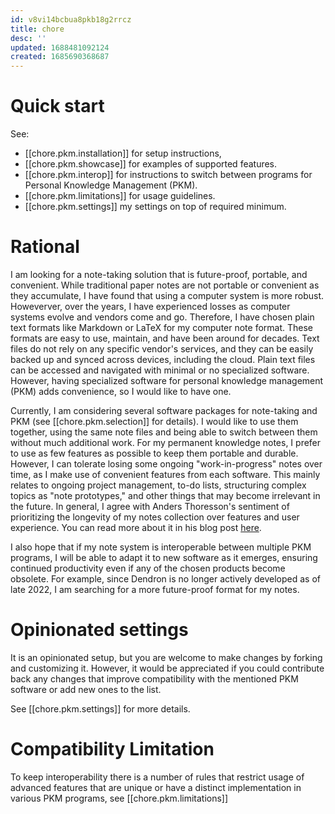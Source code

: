 ```yaml
---
id: v8vi14bcbua8pkb18g2rrcz
title: chore
desc: ''
updated: 1688481092124
created: 1685690368687
---
```


# Quick start

See:
- [[chore.pkm.installation]] for setup instructions,
- [[chore.pkm.showcase]] for examples of supported features.
- [[chore.pkm.interop]] for instructions to switch between programs
  for Personal Knowledge Management (PKM).
- [[chore.pkm.limitations]] for usage guidelines.
- [[chore.pkm.settings]] my settings on top of required minimum.

# Rational
  
I am looking for a note-taking solution that is future-proof,
portable, and convenient. While traditional paper notes are not
portable or convenient as they accumulate, I have found that using a
computer system is more robust. Howeverver, over the years, I have
experienced losses as computer systems evolve and vendors come and go.
Therefore, I have chosen plain text formats like Markdown or LaTeX for
my computer note format. These formats are easy to use, maintain, and
have been around for decades. Text files do not rely on any specific
vendor's services, and they can be easily backed up and synced across
devices, including the cloud. Plain text files can be accessed and
navigated with minimal or no specialized software. However, having
specialized software for personal knowledge management (PKM) adds
convenience, so I would like to have one. 
 

Currently, I am considering several software packages for note-taking
and PKM (see [[chore.pkm.selection]] for details). I would like to use
them together, using the same note files and being able to switch
between them without much additional work. For my permanent knowledge
notes, I prefer to use as few features as possible to keep them
portable and durable. However, I can tolerate losing some ongoing
"work-in-progress" notes over time, as I make use of convenient
features from each software. This mainly relates to ongoing project
management, to-do lists, structuring complex topics as "note
prototypes," and other things that may become irrelevant in the
future. In general, I agree with Anders Thoresson's sentiment of
prioritizing the longevity of my notes collection over features and
user experience. You can read more about it in his blog post
[here](https://myttl.blog/what-is-the-exit-plan-for-your-notes-2/).

I also hope that if my note system is interoperable between multiple
PKM programs, I will be able to adapt it to new software as it
emerges, ensuring continued productivity even if any of the chosen
products become obsolete. For example, since Dendron is no longer
actively developed as of late 2022, I am searching for a more
future-proof format for my notes.

# Opinionated settings
  
It is an opinionated setup, but you are welcome to make
changes by forking and customizing it. However, it would be
appreciated if you could contribute back any changes that improve
compatibility with the mentioned PKM software or add new ones to the
list.

See [[chore.pkm.settings]] for more details.

# Compatibility Limitation

To keep interoperability there is a number of rules that restrict
usage of advanced features that are unique or have a distinct
implementation in various PKM programs, see [[chore.pkm.limitations]]


